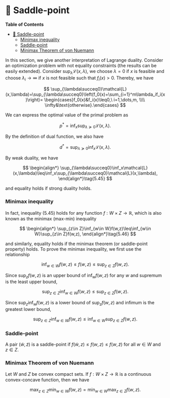 # :book: Saddle-point

**Table of Contents**
- [:book: Saddle-point](#book-saddle-point)
    - [Minimax inequality](#minimax-inequality)
    - [Saddle-point](#saddle-point)
    - [Minimax Theorem of von Nuemann](#minimax-theorem-of-von-nuemann)

In this section, we give another interpretation of Lagrange duality. Consider an optimization problem with not equality constraints (the results can be easily extended). Consider $\sup_\lambda\mathcal{L}(x,\lambda)$, we choose $\lambda=0$ if $x$ is feasible and choose $\lambda_i\to\infty$ if $x$ is not feasible such that $f_i(x)>0$. Thereby, we have

$$
\sup_{\lambda\succeq0}\mathcal{L}(x,\lambda)=\sup_{\lambda\succeq0}\left(f_0(x)+\sum_{i=1}^m\lambda_if_i(x)\right)=
\begin{cases}f_0(x)&f_i(x)\leq0,\ i=1,\dots,m, \\\\ \infty&\text{otherwise}.\end{cases}
$$

We can express the optimal value of the primal problem as 

$$
p^*=\inf_x\sup_{\lambda\succeq0}\mathcal{L}(x,\lambda).
$$

By the definition of dual function, we also have

$$
d^*=\sup_{\lambda\succeq0}\inf_x\mathcal{L}(x,\lambda).
$$

By weak duality, we have

$$
\begin{align*}
\sup_{\lambda\succeq0}\inf_x\mathcal{L}(x,\lambda)\leq\inf_x\sup_{\lambda\succeq0}\mathcal{L}(x,\lambda),
\end{align*}\tag{5.45}
$$

and equality holds if strong duality holds.

### Minimax inequality

In fact, inequality $(5.45)$ holds for any function $f:W\times Z\to\mathbb{R}$, which is also known as the minimax (max-min) inequality

$$
\begin{align*}
\sup_{z\in Z}\inf_{w\in W}f(w,z)\leq\inf_{w\in W}\sup_{z\in Z}f(w,z),
\end{align*}\tag{5.46}
$$

and similarly, equality holds if the minimax theorem (or saddle-point property) holds. To prove the minimax inequality, we first use the relationship

$$
\inf_{w\in W}f(w,z)\leq f(w,z)\leq\sup_{z\in Z} f(w,z).
$$

Since $\sup_z f(w,z)$ is an upper bound of $\inf_wf(w,z)$ for any $w$ and supremum is the least upper bound,

$$
\sup_{z\in Z}\inf_{w\in W}f(w,z)\leq\sup_{z\in Z} f(w,z).
$$

Since $\sup_z\inf_wf(w,z)$ is a lower bound of $\sup_zf(w,z)$ and infimum is the greatest lower bound,

$$
\sup_{z\in Z}\inf_{w\in W}f(w,z)\leq\inf_{w\in W}\sup_{z\in Z}f(w,z).
$$

### Saddle-point

A pair $(\tilde{w},\tilde{z})$ is a saddle-point if $f(\tilde{w},z)\leq f(w,z)\leq f(w,\tilde{z})$ for all $w\in W$ and $z\in Z$.

### Minimax Theorem of von Nuemann

Let $W$ and $Z$ be convex compact sets. If $f:W\times Z\to\mathbb{R}$ is a continuous convex-concave function, then we have

$$
\max_{z\in Z}\min_{w\in W}f(w,z)=\min_{w\in W}\max_{z\in Z}f(w,z).
$$
